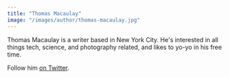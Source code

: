 ```yaml
---
title: "Thomas Macaulay"
image: "/images/author/thomas-macaulay.jpg"
---
```

Thomas Macaulay is a writer based in New York City. He's interested in all things tech, science, and photography related, and likes to yo-yo in his free time.


Follow him [on Twitter](https://twitter.com/thomas-macaulay).
